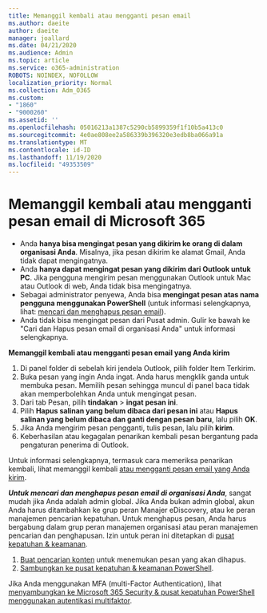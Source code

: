 ```yaml
---
title: Memanggil kembali atau mengganti pesan email
ms.author: daeite
author: daeite
manager: joallard
ms.date: 04/21/2020
ms.audience: Admin
ms.topic: article
ms.service: o365-administration
ROBOTS: NOINDEX, NOFOLLOW
localization_priority: Normal
ms.collection: Adm_O365
ms.custom:
- "1860"
- "9000260"
ms.assetid: ''
ms.openlocfilehash: 05016213a1387c5290cb5899359f1f10b5a413c0
ms.sourcegitcommit: 4e0ae808ee2a586339b396320e3edb8ba066a91a
ms.translationtype: MT
ms.contentlocale: id-ID
ms.lasthandoff: 11/19/2020
ms.locfileid: "49353509"
---
```

# <a name="recall-or-replace-an-email-message-in-microsoft-365"></a>Memanggil kembali atau mengganti pesan email di Microsoft 365

- Anda **hanya bisa mengingat pesan yang dikirim ke orang di dalam organisasi Anda**. Misalnya, jika pesan dikirim ke alamat Gmail, Anda tidak dapat mengingatnya.
- Anda **hanya dapat mengingat pesan yang dikirim dari Outlook untuk PC**. Jika pengguna mengirim pesan menggunakan Outlook untuk Mac atau Outlook di web, Anda tidak bisa mengingatnya.
- Sebagai administrator penyewa, Anda bisa **mengingat pesan atas nama pengguna menggunakan PowerShell** (untuk informasi selengkapnya, lihat: [mencari dan menghapus pesan email](https://docs.microsoft.com/microsoft-365/compliance/search-for-and-delete-messages-in-your-organization)).
- Anda tidak bisa mengingat pesan dari Pusat admin. Gulir ke bawah ke "Cari dan Hapus pesan email di organisasi Anda" untuk informasi selengkapnya.

**Memanggil kembali atau mengganti pesan email yang Anda kirim**

1. Di panel folder di sebelah kiri jendela Outlook, pilih folder Item Terkirim.
2. Buka pesan yang ingin Anda ingat. Anda harus mengklik ganda untuk membuka pesan. Memilih pesan sehingga muncul di panel baca tidak akan memperbolehkan Anda untuk mengingat pesan.
3. Dari tab Pesan, pilih **tindakan**  >  **ingat pesan ini**.
4. Pilih **Hapus salinan yang belum dibaca dari pesan ini** atau **Hapus salinan yang belum dibaca dan ganti dengan pesan baru**, lalu pilih **OK**.
5. Jika Anda mengirim pesan pengganti, tulis pesan, lalu pilih **kirim**.
6. Keberhasilan atau kegagalan penarikan kembali pesan bergantung pada pengaturan penerima di Outlook.

Untuk informasi selengkapnya, termasuk cara memeriksa penarikan kembali, lihat memanggil kembali [atau mengganti pesan email yang Anda kirim](https://support.office.com/article/35027f88-d655-4554-b4f8-6c0729a723a0).

**_Untuk mencari dan menghapus pesan email di organisasi Anda_**, sangat mudah jika Anda adalah admin global. Jika Anda bukan admin global, akun Anda harus ditambahkan ke grup peran Manajer eDiscovery, atau ke peran manajemen pencarian kepatuhan. Untuk menghapus pesan, Anda harus bergabung dalam grup peran manajemen organisasi atau peran manajemen pencarian dan penghapusan. Izin untuk peran ini ditetapkan di [pusat kepatuhan & keamanan](https://protection.office.com/).

1. [Buat pencarian konten](https://docs.microsoft.com/microsoft-365/compliance/content-search) untuk menemukan pesan yang akan dihapus.
2. [Sambungkan ke pusat kepatuhan & keamanan PowerShell](https://docs.microsoft.com/powershell/exchange/office-365-scc/connect-to-scc-powershell/connect-to-scc-powershell).

Jika Anda menggunakan MFA (multi-Factor Authentication), lihat [menyambungkan ke Microsoft 365 Security & pusat kepatuhan PowerShell menggunakan autentikasi multifaktor](https://docs.microsoft.com/powershell/exchange/office-365-scc/connect-to-scc-powershell/mfa-connect-to-scc-powershell).
